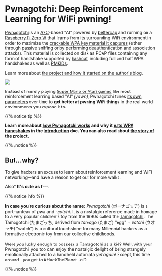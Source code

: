 # Pwnagotchi: Deep Reinforcement Learning for WiFi pwning!

[Pwnagotchi](https://twitter.com/pwnagotchi) is an [A2C](https://hackernoon.com/intuitive-rl-intro-to-advantage-actor-critic-a2c-4ff545978752)-based "AI" powered by [bettercap](https://www.bettercap.org/) and running on a [Raspberry Pi Zero W](https://www.raspberrypi.org/products/raspberry-pi-zero-w/) that learns from its surrounding WiFi environment in order to maximize the [crackable WPA key material it captures](/intro/#wifi-handshakes-101) (either through passive sniffing or by performing deauthentication and association attacks). This material is collected on disk as PCAP files containing any form of handshake supported by [hashcat](https://hashcat.net/hashcat/), including full and half WPA handshakes as well as [PMKIDs](https://www.evilsocket.net/2019/02/13/Pwning-WiFi-networks-with-bettercap-and-the-PMKID-client-less-attack/).  

Learn more about [the project and how it started on the author's blog](https://www.evilsocket.net/2019/10/19/Weaponizing-and-Gamifying-AI-for-WiFi-Hacking-Presenting-Pwnagotchi-1-0-0/).

<img src="https://media.giphy.com/media/f9GsXyfgEQbY65fnhu/source.gif"/>

Instead of merely playing [Super Mario or Atari games](https://becominghuman.ai/getting-mario-back-into-the-gym-setting-up-super-mario-bros-in-openais-gym-8e39a96c1e41?gi=c4b66c3d5ced) like most reinforcement learning based "AI" *(yawn)*, Pwnagotchi tunes [its own parameters](https://github.com/evilsocket/pwnagotchi/blob/master/pwnagotchi/defaults.toml#L137) over time to **get better at pwning WiFi things** in the real world environments you expose it to.

{{% notice tip %}}
<p><strong>Learn more about <a href="/intro/#how-does-pwnagotchi-work">how Pwnagotchi works</a> and why it <a href="/intro/#wifi-handshakes-101">eats WPA handshakes</a> in the <i class='fas fa-star-of-life' style='color:#b33636;'></i> <a href="/intro/">Introduction</a> doc. You can also read about <a href="https://www.evilsocket.net/2019/10/19/Weaponizing-and-Gamifying-AI-for-WiFi-Hacking-Presenting-Pwnagotchi-1-0-0/" target="_blank">the story of the project</a>.</strong></p>
{{% /notice %}}

## But...why?

To give hackers an excuse to learn about reinforcement learning and WiFi networking—and have a reason to get out for more walks.

Also? **It's cute as f---**.

{{% notice info %}}
<p><strong>In case you're curious about the name:</strong> <em>Pwnagotchi</em> (ポーナゴッチ) is a portmanteau of <em>pwn</em> and <em>-gotchi</em>. It is a nostalgic reference made in homage to a very popular children's toy from the 1990s called the <a href="https://en.wikipedia.org/wiki/Tamagotchi">Tamagotchi</a>. The Tamagotchi (たまごっち, derived from <em>tamago</em> (たまご) "egg" + <em>uotchi</em> (ウオッチ) "watch") is a cultural touchstone for many Millennial hackers as a formative electronic toy from our collective childhoods. <br /><br />Were <em>you</em> lucky enough to possess a Tamagotchi as a kid? Well, with your Pwnagotchi, you too can enjoy the nostalgic delight of being strangely emotionally attached to a handheld automata <em>yet again!</em> Except, this time around...you get to #HackThePlanet. >:D</p>
{{% /notice %}}
